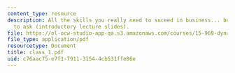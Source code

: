 ```yaml
---
content_type: resource
description: All the skills you really need to suceed in business... but were afraid
  to ask (introductory lecture slides).
file: https://ol-ocw-studio-app-qa.s3.amazonaws.com/courses/15-969-dynamic-leadership-using-improvisation-in-business-fall-2004/c76aac75e7f1791131544cb531ffe86e_class_1.pdf
file_type: application/pdf
resourcetype: Document
title: class_1.pdf
uid: c76aac75-e7f1-7911-3154-4cb531ffe86e
---
```

